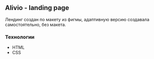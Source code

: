 ## Alivio - landing page
Лендинг создан по макету из фигмы, адаптивную версию создавала самостоятельно, без макета.

### Технологии
- HTML
- CSS
